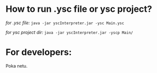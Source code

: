# How to run .ysc file or ysc project?
<i>for .ysc file:</i>
`java -jar yscInterpreter.jar -ysc Main.ysc`

<i>for ysc project dir:</i>
`java -jar yscInterpreter.jar -yscp Main/`


# For developers:
Poka netu.
